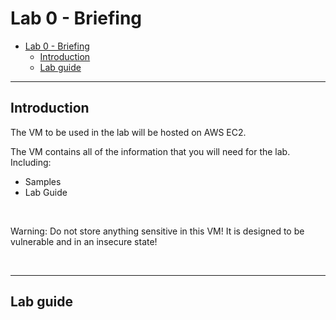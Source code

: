 # Lab 0 - Briefing

- [Lab 0 - Briefing](#lab-0---briefing)
  - [Introduction](#introduction)
  - [Lab guide](#lab-guide)

---

## Introduction

The VM to be used in the lab will be hosted on AWS EC2.

The VM contains all of the information that you will need for the lab. Including:

- Samples
- Lab Guide

<br/>

Warning:
Do not store anything sensitive in this VM! 
It is designed to be vulnerable and in an insecure state!

<br/>

---

## Lab guide

